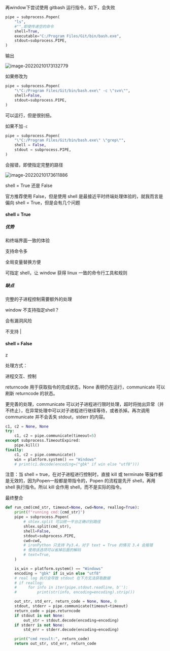 再window下尝试使用 gitbash 运行指令，如下，会失败

```python
pipe = subprocess.Popen(
	"ls",
	#"",即使传递空的命令
    shell=True,
    executable="C:/Program Files/Git/bin/bash.exe",
    stdout=subprocess.PIPE,
)
```

输出

![image-20220210173132779](https://cdn.jsdelivr.net/gh/Newbility523/PicBed/imgs/image-20220210173132779.png)

如果修改为

```python
pipe = subprocess.Popen(
	"\"C:/Program Files/Git/bin/bash.exe\" -c \"svn\"",
    shell=False,
    stdout=subprocess.PIPE,
)
```

可以运行，但是很别扭。

如果不加`-c`

```python
pipe = subprocess.Popen(
    "\"C:/Program Files/Git/bin/bash.exe\" \"grep\"",
    shell = False,
    stdout = subprocess.PIPE,
)
```

会报错，即使指定完整的路径

![image-20220210173611886](https://cdn.jsdelivr.net/gh/Newbility523/PicBed/imgs/image-20220210173611886.png)



shell = True 还是 False

官方推荐使用 False，但是使用 shell 是最接近平时终端处理体验的，就我而言是偏向 shell = True，但是会有几个问题

####  shell = True

##### 优势

和终端界面一致的体验

支持命令多

全局变量替换方便

可指定 shell，让 window 获得 linux 一致的命令行工具和规则

##### 缺点

完整的子进程控制需要额外的处理

window 不支持指定shell？

会有漏洞风险

不支持 | 

####  shell = False

z



处理方式：



进程交互、控制

returncode 用于获取指令的完成状态，None 表明仍在运行，communicate 可以刷新 returncode 的状态。



更完善的处理，communicate 可以对子进程进行限时处理，超时将抛出异常（并不终止），在异常处理中可以对子进程进行继续等待，或者杀掉。再次调用 communicate 并不会丢失 stdout，stderr 的内容。

```python
c1, c2 = None, None
try:
    c1, c2 = pipe.communicate(timeout=5)
except subprocess.TimeoutExpired:
    pipe.kill()
finally:
    c1, c2 = pipe.communicate()
    win = platform.system() == "Windows"
    # print(c1.decode(encoding=("gbk" if win else "utf8")))
```

注意：当 shell = true，在对子进程进行控制时，直接 kill 或 terminate 等操作都是无效的，因为Popen一般都是带指令的，Popen 的流程是先开 shell，再用 shell 执行指令。所以 kill 会作用 shell，而不是实际的指令。



最终整合

```python
def run_cmd(cmd_str, timeout=None, cwd=None, reallog=True):
   	print(f"running cmd:{cmd_str}")
    pipe = subprocess.Popen(
        # shlex.split 可以统一平台正确识别路径
        shlex.split(cmd_str),
        shell=False,
        stdout=subprocess.PIPE,
        cwd=cwd,
        # ironPython 只支持 Py3.4，对于 text = True 的情况 3.4 会报错
        # 使用该选项可以省掉后面的解码
        # text=True,
    )

    is_win = platform.system() == "Windows"
    encoding = "gbk" if is_win else "utf8"
    # real log 执行会导致 stdout 在下方无法获取数据
    # if reallog:
    #     for info in iter(pipe.stdout.readline, b''):
    #         print(str(info, encoding=encoding).strip())

    out_str, std_err, return_code = None, None, 0
    stdout, stderr = pipe.communicate(timeout=timeout)
    return_code = pipe.returncode
    if stdout is not None:
        out_str = stdout.decode(encoding=encoding)
    if stderr is not None:
        std_err = stderr.decode(encoding=encoding)

    print("cmd result:", return_code)
    return out_str, std_err, return_code
```






